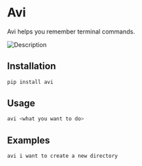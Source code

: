 # Avi

Avi helps you remember terminal commands.

![Description](./assets/your-gif.gif)

## Installation

```bash
pip install avi
```

## Usage

```bash
avi <what you want to do>
```

## Examples

```bash
avi i want to create a new directory
```
